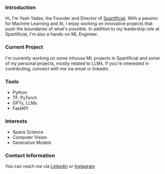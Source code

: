 ### Introduction
Hi, I'm Yash Yadav, the Founder and Director of [Spartificial](https://spartificial.com/). With a passion for Machine Learning and AI, I enjoy working on innovative projects that push the boundaries of what's possible. In addition to my leadership role at Spartificial, I'm also a hands-on ML Engineer.

### Current Project
I'm currently working on some inhouse ML projects in Spartificial and some of my personal projects, mostly related to LLMs. If you're interested in contributing, connect with me via email or linkedin.

### Tools
- Python
- TF, PyTorch
- GPTs, LLMs
- FastAPI

### Interests
- Space Science
- Computer Vision
- Generative Models

### Contact Information
You can reach me via [Linkedin](https://www.linkedin.com/in/yash-yadav-558125170/) or [Instagram](https://www.instagram.com/yash.ipynb/)
